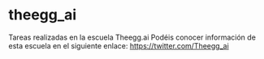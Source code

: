 # theegg_ai
Tareas realizadas en la escuela Theegg.ai
Podéis conocer información de esta escuela en el siguiente enlace: https://twitter.com/Theegg_ai
